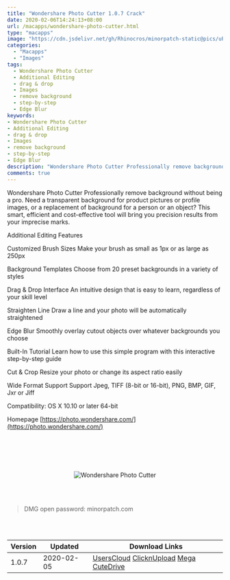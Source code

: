 ```yaml
---
title: "Wondershare Photo Cutter 1.0.7 Crack"
date: 2020-02-06T14:24:13+08:00
url: /macapps/wondershare-photo-cutter.html
type: "macapps"
image: "https://cdn.jsdelivr.net/gh/Rhinocros/minorpatch-static@pics/uPic/JvS5w3.jpg"
categories:
  - "Macapps"
  - "Images"
tags:
  - Wondershare Photo Cutter
  - Additional Editing
  - drag & drop
  - Images
  - remove background
  - step-by-step
  - Edge Blur
keywords:
- Wondershare Photo Cutter
- Additional Editing
- drag & drop
- Images
- remove background
- step-by-step
- Edge Blur
description: "Wondershare Photo Cutter Professionally remove background without being a pro. Need a transparent background for product pictures or profile images, or a replacement of background for a person or an object"
comments: true
---
```



Wondershare Photo Cutter Professionally remove background without being a pro. Need a transparent background for product pictures or profile images, or a replacement of background for a person or an object? This smart, efficient and cost-effective tool will bring you precision results from your imprecise marks.

Additional Editing Features

Customized Brush Sizes
Make your brush as small as 1px or as large as 250px

Background Templates
Choose from 20 preset backgrounds in a variety of styles

Drag & Drop Interface
An intuitive design that is easy to learn, regardless of your skill level

Straighten Line
Draw a line and your photo will be automatically straightened

Edge Blur
Smoothly overlay cutout objects over whatever backgrounds you choose

Built-In Tutorial
Learn how to use this simple program with this interactive step-by-step guide

Cut & Crop
Resize your photo or change its aspect ratio easily

Wide Format Support
Support Jpeg, TIFF (8-bit or 16-bit), PNG, BMP, GIF, Jxr or Jiff

Compatibility: OS X 10.10 or later 64-bit

Homepage [https://photo.wondershare.com/](https://photo.wondershare.com/)




<br/>
<br/>
<script async src="https://pagead2.googlesyndication.com/pagead/js/adsbygoogle.js"></script>
<ins class="adsbygoogle"
     style="display:block; text-align:center;"
     data-ad-layout="in-article"
     data-ad-format="fluid"
     data-ad-client="ca-pub-8746275014476192"
     data-ad-slot="5144997159"></ins>
<script>
     (adsbygoogle = window.adsbygoogle || []).push({});
</script>
<br/>
<br/>



<center>

![Wondershare Photo Cutter](https://cdn.jsdelivr.net/gh/Rhinocros/minorpatch-static@pics/uPic/znmgDk.jpg)

</center>

<br/>
<br/>


> DMG open password: minorpatch.com

<br/>

<br/>
<div id="history_version" class="history_version">

| Version | Updated | Download Links |
| ---- | ---- | ---- |
| 1.0.7 | 2020-02-05 | [UsersCloud](http://cigorsica.com/3JMi)   [ClicknUpload](https://ouo.io/A5es2A)   [Mega](https://ouo.io/HJJUlk)   [CuteDrive](https://ouo.io/gtsBEY) |

</div>
